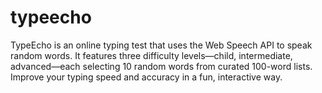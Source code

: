 # typeecho
TypeEcho is an online typing test that uses the Web Speech API to speak random words. It features three difficulty levels—child, intermediate, advanced—each selecting 10 random words from curated 100-word lists. Improve your typing speed and accuracy in a fun, interactive way.
